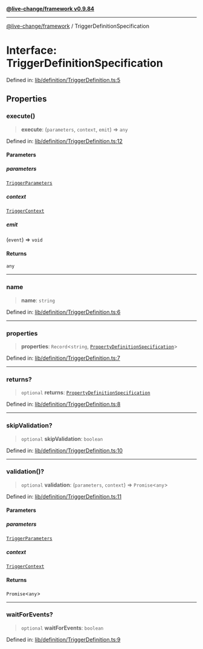 [**@live-change/framework v0.9.84**](../README.md)

***

[@live-change/framework](../README.md) / TriggerDefinitionSpecification

# Interface: TriggerDefinitionSpecification

Defined in: [lib/definition/TriggerDefinition.ts:5](https://github.com/live-change/live-change-stack/blob/master/framework/framework/framework/framework/lib/definition/TriggerDefinition.ts#L5)

## Properties

### execute()

> **execute**: (`parameters`, `context`, `emit`) => `any`

Defined in: [lib/definition/TriggerDefinition.ts:12](https://github.com/live-change/live-change-stack/blob/master/framework/framework/framework/framework/lib/definition/TriggerDefinition.ts#L12)

#### Parameters

##### parameters

[`TriggerParameters`](../type-aliases/TriggerParameters.md)

##### context

[`TriggerContext`](TriggerContext.md)

##### emit

(`event`) => `void`

#### Returns

`any`

***

### name

> **name**: `string`

Defined in: [lib/definition/TriggerDefinition.ts:6](https://github.com/live-change/live-change-stack/blob/master/framework/framework/framework/framework/lib/definition/TriggerDefinition.ts#L6)

***

### properties

> **properties**: `Record`\<`string`, [`PropertyDefinitionSpecification`](PropertyDefinitionSpecification.md)\>

Defined in: [lib/definition/TriggerDefinition.ts:7](https://github.com/live-change/live-change-stack/blob/master/framework/framework/framework/framework/lib/definition/TriggerDefinition.ts#L7)

***

### returns?

> `optional` **returns**: [`PropertyDefinitionSpecification`](PropertyDefinitionSpecification.md)

Defined in: [lib/definition/TriggerDefinition.ts:8](https://github.com/live-change/live-change-stack/blob/master/framework/framework/framework/framework/lib/definition/TriggerDefinition.ts#L8)

***

### skipValidation?

> `optional` **skipValidation**: `boolean`

Defined in: [lib/definition/TriggerDefinition.ts:10](https://github.com/live-change/live-change-stack/blob/master/framework/framework/framework/framework/lib/definition/TriggerDefinition.ts#L10)

***

### validation()?

> `optional` **validation**: (`parameters`, `context`) => `Promise`\<`any`\>

Defined in: [lib/definition/TriggerDefinition.ts:11](https://github.com/live-change/live-change-stack/blob/master/framework/framework/framework/framework/lib/definition/TriggerDefinition.ts#L11)

#### Parameters

##### parameters

[`TriggerParameters`](../type-aliases/TriggerParameters.md)

##### context

[`TriggerContext`](TriggerContext.md)

#### Returns

`Promise`\<`any`\>

***

### waitForEvents?

> `optional` **waitForEvents**: `boolean`

Defined in: [lib/definition/TriggerDefinition.ts:9](https://github.com/live-change/live-change-stack/blob/master/framework/framework/framework/framework/lib/definition/TriggerDefinition.ts#L9)
